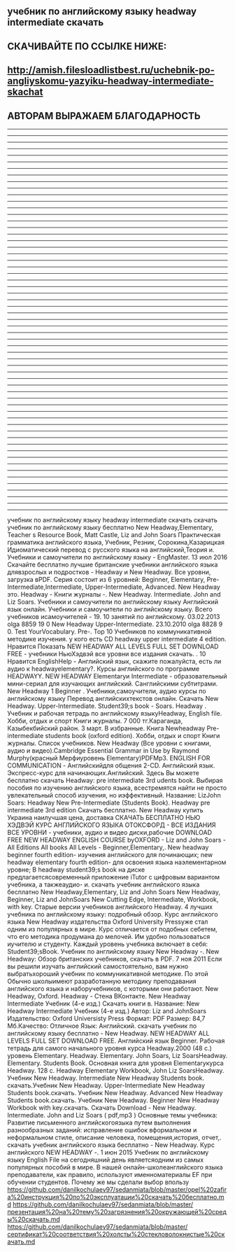 учебник по английскому языку headway intermediate скачать
--------------------------------------------------
СКАЧИВАЙТЕ ПО ССЫЛКЕ НИЖЕ:
--------------------------------------------------
http://amish.filesloadlistbest.ru/uchebnik-po-angliyskomu-yazyiku-headway-intermediate-skachat
--------------------------------------------------
АВТОРАМ ВЫРАЖАЕМ БЛАГОДАРНОСТЬ
--------------------------------------------------
--------------------------------------------------
--------------------------------------------------
--------------------------------------------------
--------------------------------------------------
--------------------------------------------------
--------------------------------------------------
--------------------------------------------------
--------------------------------------------------
--------------------------------------------------
--------------------------------------------------
--------------------------------------------------
--------------------------------------------------
--------------------------------------------------
--------------------------------------------------
--------------------------------------------------
--------------------------------------------------
--------------------------------------------------
--------------------------------------------------
--------------------------------------------------
--------------------------------------------------
--------------------------------------------------
--------------------------------------------------
--------------------------------------------------
--------------------------------------------------
--------------------------------------------------
--------------------------------------------------
--------------------------------------------------
--------------------------------------------------
--------------------------------------------------
--------------------------------------------------
--------------------------------------------------
--------------------------------------------------
--------------------------------------------------
--------------------------------------------------
--------------------------------------------------
--------------------------------------------------
--------------------------------------------------
--------------------------------------------------
--------------------------------------------------
--------------------------------------------------
--------------------------------------------------
--------------------------------------------------
--------------------------------------------------
--------------------------------------------------
--------------------------------------------------
--------------------------------------------------
--------------------------------------------------
--------------------------------------------------
--------------------------------------------------
--------------------------------------------------
--------------------------------------------------
--------------------------------------------------
--------------------------------------------------
--------------------------------------------------
--------------------------------------------------
--------------------------------------------------
--------------------------------------------------
--------------------------------------------------
--------------------------------------------------
учебник по английскому языку headway intermediate скачать скачать учебник по английскому языку бесплатно   New Headway,Elementary, Teacher s Resource Book, Matt Castle, Liz and John Soars Практическая грамматика английского языка, Учебник, Резник, Сорокина,Казарицкая  Идиоматический перевод с русского языка на английский,Теория и. Учебники и самоучители по английскому языку - EngMaster. 13 июл 2016  Скачайте бесплатно лучшие британские учебники английского языка длявзрослых и подростков - Headway и New Headway. Все уровни, загрузка вPDF.  Серия состоит из 6 уровней: Beginner, Elementary, Pre-Intermediate,Intermediate, Upper-Intermediate, Advanced. New Headway  это. Headway - Книги  журналы -. New Headway. Intermediate. John and Liz Soars. Учебники и самоучители по английскому языку Английский язык онлайн. Учебники и самоучители по английскому языку. Всего учебников исамоучителей - 19. 10 занятий по английскому. 03.02.2013 olga 8859 19 0 New Headway Upper-Intermediate. 23.10.2010 olga 8828 9 0. Test YourVocabulary. Pre-. Top 10 Учебников по коммуникативной методике изучения. у кого есть CD headway upper intermediate 4 edition. Нравится Показать NEW HEADWAY ALL LEVELS FULL SET DOWNLOAD FREE - учебники НьюХэдвэй все уровни все издания скачать. . 10 Нравится  EnglishHelp - Английский язык, скажите пожалуйста, есть ли аудио к headwayelementary?. Курсы английского по программе HEADWAYY.  NEW HEADWAY Elementaryи Intermediate - образовательный мини-сериал для изучающих английский. Санглийскими субтитрами. New Headway 1 Beginner . Учебники,самоучители, аудио курсы по английскому языку  Перевод английскихтекстов онлайн. Скачать New Headway. Upper-Intermediate. Student39;s book - Soars. Headway .  Учебник и рабочая тетрадь по английскому языкуHeadway, English file. Хобби, отдых и спорт  Книги  журналы. 7 000 тг.Караганда, Казыбекбийский район. 3 март. В избранные. Книга Newheadway Рre-intermediate students book (oxford edition). Хобби, отдых и спорт Книги  журналы. Список учебников. New Headway (Все уровни с книгами, аудио и видео).Cambridge Essential Grammar in Use by Raymond Murphy(красный Мерфиуровень Elementary)PDFMp3. ENGLISH FOR COMMUNICATION - Английскийдля общения 2-CD. Английский язык. Экспресс-курс для начинающих.Английский. Здесь Вы можете бесплатно скачать Headway: pre intermediate 3rd udents book.  Выбирая пособия по изучению английского языка, всестремятся найти не просто увлекательный способ изучения, но иэффективный.  Название: LizJohn Soars: Headway New Pre-Intermediate (Students Book). Headway pre intermediate 3rd edition  Скачать бесплатно. New Headway купить Украина  наилучшая цена, доставка
СКАЧАТЬ БЕСПЛАТНО НЬЮ ХЭДВЭЙ КУРС АНГЛИЙСКОГО ЯЗЫКА ОТОКСФОРД - ВСЕ ИЗДАНИЯ ВСЕ УРОВНИ - учебники, аудио и видео диски,рабочие  DOWNLOAD FREE NEW HEADWAY ENGLISH COURSE byOXFORD - Liz and John Soars - All Editions All books All Levels - Beginner,Elementary,. New headway beginner fourth edition- изучения английского для починающих; new headway elementary fourth edition- для освоения языка наэлементарном уровне;  В headway student39;s book на диске предлагаетсясовременный приложение iTutor с цифровым вариантом учебника, а такжеаудио- и. скачать учебник английского языка бесплатно   New Headway,Elementary, Liz and John Soars  New Headway, Beginner, Liz and JohnSoars  New Cutting Edge, Intermediate, Workbook, with key. Старые версии учебников английского Headway. 4 лучших учебника по английскому языку: подробный обзор. Курс английского языка New Headway издательства Oxford University Pressуже стал одним из популярных в мире. Курс отличается от подобных себетем, что его методика продумана до мелочей. Им удобно пользоваться иучителю и студенту. Каждый уровень учебника включает в себя: Student39;sBook. Учебник по английскому языку New Headway -. New Headway: Обзор британских учебников, скачать в PDF. 7 ноя 2011  Если вы решили изучать английский самостоятельно, вам нужно выбратьхороший учебник по коммуникативной методике. По этой  Обычно школыимеют разработанную методику преподавания английского языка и наборучебников, с которыми они работают.  New Headway, Oxford. Headway - Стена  ВКонтакте. New Headway Intermediate Учебник (4-е изд.)  Скачать книги в. Название: New Headway Intermediate Учебник (4-е изд.) Автор: Liz and JohnSoars Издательство: Oxford Universisty Press Формат: PDF Размер: 84,7 Мб.Качество: Отличное Язык: Английский. скачать учебник по английскому языку бесплатно - New Headway. NEW HEADWAY ALL LEVELS FULL SET DOWNLOAD FREE. Английский язык
Beginner. Рабочая тетрадь для самого начального уровня курса Headway.2000 (48 с.) уровень Elementary. Headway. Elementary. John Soars, Liz SoarsHeadway. Elementary. Students Book. Основная книга для уровня Elementaryкурса Headway. 128 с. Headway Elementary Workbook, John  Liz SoarsHeadway. Учебник New Headway. Intermediate New Headway Students book. скачать.Учебник New Headway. Upper-Intermediate New Headway Students book.скачать. Учебник New Headway. Advanced New Headway Students book.скачать. Учебник New Headway. Beginner New Headway Workbook with key.скачать. Скачать  Download - New Headway. Intermediate. John and Liz Soars ( pdf,mp3 )  Основные темы учебника:  Развитие письменного английскогоязыка путем выполнения разнообразных заданий: исправление ошибок вформальном и неформальном стиле, описание человека, помещения,история, отчет,. скачать учебник английского языка бесплатно - New Headway. Курс английского NEW HEADWAY -. 1 июн 2015  Учебник по английскому языку English File на сегодняшний день являетсяодним из самых популярных пособий в мире. В нашей онлайн-школеанглийского языка преподаватели, как правило, используют именноматериалы EF при обучении студентов. Почему же мы сделали выбор впользу
https://github.com/danilkochulaev97/sedanmiata/blob/master/opel%20zafira%20инструкция%20по%20эксплуатации%20скачать%20бесплатно.md
https://github.com/danilkochulaev97/sedanmiata/blob/master/презентация%20на%20тему%20загрязнения%20окружающей%20среды%20скачать.md
https://github.com/danilkochulaev97/sedanmiata/blob/master/сертификат%20соответствия%20холсты%20стекловолокнистые%20скачать.md